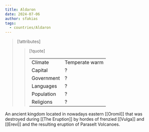 ```yaml
---
title: Aldaron
date: 2024-07-06
author: sfakias
tags:
  - countries/Aldaron
---
```

> [!attributes]
> 
> > [!quote]
> >
> > | | |
> > | --- | --- |
> > | Climate | Temperate warm |
> > | Capital | ? |
> > | Government | ? |
> > | Languages | ? |
> > | Population | ? |
> > | Religions | ? |

An ancient kingdom located in nowadays eastern [[Oromil]] that was destroyed during [[The Eruption]] by hordes of frenzied [[Vulga]] and [[Erevi]] and the resulting eruption of Paraselt Volcanoes.